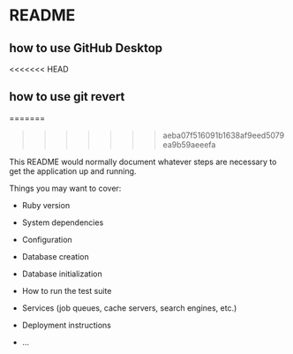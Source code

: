 # README
## how to use GitHub Desktop
<<<<<<< HEAD
## how to use git revert
=======
>>>>>>> aeba07f516091b1638af9eed5079ea9b59aeeefa

This README would normally document whatever steps are necessary to get the
application up and running.

Things you may want to cover:

* Ruby version

* System dependencies

* Configuration

* Database creation

* Database initialization

* How to run the test suite

* Services (job queues, cache servers, search engines, etc.)

* Deployment instructions

* ...
